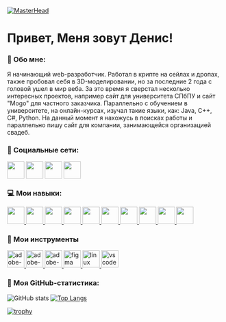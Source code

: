 [![MasterHead](https://sun9-7.userapi.com/impg/prRBYBOIeQ8TCa1sdo6NXVb4cTtGJGIb4xxDrQ/RhlZbVNX8Hs.jpg?size=1725x691&quality=96&sign=340817bf69590383153e3f3d38e3b384&type=album)](https://github.com/marblefloors)
# Привет, Меня зовут Денис!

### :ghost: Обо мне:
Я начинающий web-разработчик. Работал в крипте на сейлах и дропах, также пробовал себя в 3D-моделировании, но за последние 2 года с головой ушел в мир веба. За это время я сверстал несколько интересных проектов, например сайт для университета СПбПУ и сайт "Mogo" для частного заказчика. Параллельно с обучением в университете, на онлайн-курсах, изучал такие языки, как: Java, C++, C#, Python. На данный момент я нахожусь в поисках работы и параллельно пишу сайт для компании, занимающейся организацией свадеб.

### :speech_balloon: Социальные сети:
<a href="https://vk.com/den.gordeev" target="blank"><img align="center" src="https://img.icons8.com/color/480/vk-circled--v1.png" alt="" height="40" width="40" /></a>
<a href="https://t.me/d_gordeev" target="blank"><img align="center" src="https://img.icons8.com/color/480/telegram-app--v1.png" alt="" height="40" width="40"/></a>
<a href="https://www.instagram.com/denya.gordeev/" target="blank"><img align="center" src="https://img.icons8.com/color/480/instagram-new--v1.png" alt="" height="40" width="40" /></a>
<a href="https://www.youtube.com/channel/UC1H3AN3V7YcJoSPQquURYtw" target="blank"><img align="center" src="https://img.icons8.com/color/480/youtube-play.png" alt="" height="40" width="40" /></a>

### :computer: Мои навыки:
<p align="left">
    <a href="https://www.w3schools.com/css/" target="_blank"> <img src="https://www.vectorlogo.zone/logos/w3_css/w3_css-icon.svg" width="40" height="40" /> </a>
    <a href="https://www.w3.org/html/" target="_blank"> <img src="https://www.vectorlogo.zone/logos/w3_html5/w3_html5-icon.svg" width="40" height="40" /> </a>
    <a href="https://www.python.org" target="_blank"> <img src="https://img.icons8.com/color/480/javascript--v1.png" width="40" height="40" /> </a>
    <a href="https://git-scm.com/" target="_blank"> <img src="https://www.vectorlogo.zone/logos/git-scm/git-scm-icon.svg" width="40" height="40" /> </a>
    <a href="https://www.cprogramming.com/" target="_blank"> <img src="https://img.icons8.com/color/480/react-native.png" width="40" height="40" /> </a>
    <a href="https://www.cprogramming.com/" target="_blank"> <img src="https://img.icons8.com/color/480/nodejs.png" alt="" width="40" height="40" /> </a>
    <a href="https://www.python.org" target="_blank"> <img src="https://www.vectorlogo.zone/logos/python/python-icon.svg" width="40" height="40"/> </a>
    <a href="https://www.python.org" target="_blank"> <img src="https://www.vectorlogo.zone/logos/java/java-icon.svg" width="40" height="40" /> </a>  
    <a href="https://www.w3schools.com/cpp/" target="_blank"> <img src="https://img.icons8.com/color/480/c-plus-plus-logo.png" width="40" height="40" /> </a>
    <a href="https://www.cprogramming.com/" target="_blank"> <img src="https://img.icons8.com/color/480/c-sharp-logo.png" width="40" height="40" /> </a>
</p>

### :wrench: Мои инструменты

<a href="https://www.cprogramming.com/" target="_blank"> <img src="https://img.icons8.com/color/480/adobe-photoshop--v1.png" alt="adobe-photoshop--v1" alt="c" width="40" height="40" /> </a>
<a href="https://www.cprogramming.com/" target="_blank"> <img src="https://img.icons8.com/color/480/unity.png" alt="adobe-photoshop--v1" alt="c" width="40" height="40" /> </a>
<a href="https://www.cprogramming.com/" target="_blank"> <img src="https://img.icons8.com/color/480/canva.png" alt="adobe-photoshop--v1" alt="c" width="40" height="40" /> </a>
<a href="https://www.figma.com/" target="_blank"> <img src="https://www.vectorlogo.zone/logos/figma/figma-icon.svg" alt="figma" width="40" height="40" /> </a>
<a href="https://www.linux.org/" target="_blank"> <img src="https://www.vectorlogo.zone/logos/linux/linux-icon.svg" alt="linux" width="40" height="40" /> </a>
<a href="https://www.photoshop.com/en" target="_blank"> <img src="https://www.vectorlogo.zone/logos/visualstudio_code/visualstudio_code-icon.svg" alt="vscode" width="40" height="40" /> </a>

### :wave: Моя GitHub-статистика:
![GitHub stats](https://github-readme-stats.vercel.app/api?username=marblefloors&theme=ayu-mirage&show_icons=true)
[![Top Langs](https://github-readme-stats.vercel.app/api/top-langs/?username=marblefloors&layout=compact&theme=ayu-mirage)](https://github.com/marblefloors)

[![trophy](https://github-profile-trophy.vercel.app/?username=marblefloors&theme=onedark&row=1&column=6&)](https://github.com/marblefloors)
